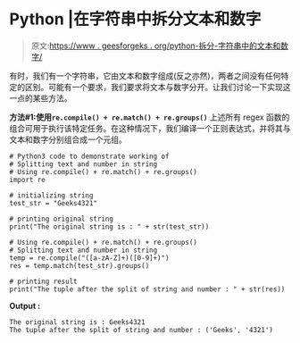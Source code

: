 # Python |在字符串中拆分文本和数字

> 原文:[https://www . geesforgeks . org/python-拆分-字符串中的文本和数字/](https://www.geeksforgeeks.org/python-splitting-text-and-number-in-string/)

有时，我们有一个字符串，它由文本和数字组成(反之亦然)，两者之间没有任何特定的区别。可能有一个要求，我们要求将文本与数字分开。让我们讨论一下实现这一点的某些方法。

**方法#1:使用`re.compile() + re.match() + re.groups()`**
上述所有 regex 函数的组合可用于执行该特定任务。在这种情况下，我们编译一个正则表达式，并将其与文本和数字分别组合成一个元组。

```
# Python3 code to demonstrate working of
# Splitting text and number in string 
# Using re.compile() + re.match() + re.groups()
import re

# initializing string 
test_str = "Geeks4321"

# printing original string 
print("The original string is : " + str(test_str))

# Using re.compile() + re.match() + re.groups()
# Splitting text and number in string 
temp = re.compile("([a-zA-Z]+)([0-9]+)")
res = temp.match(test_str).groups()

# printing result 
print("The tuple after the split of string and number : " + str(res))
```

**Output :**

```
The original string is : Geeks4321
The tuple after the split of string and number : ('Geeks', '4321')

```